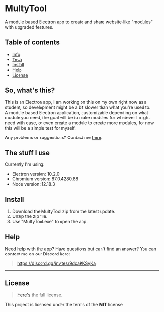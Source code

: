 # MultyTool
A module based Electron app to create and share website-like "modules" with upgraded features.

## Table of contents
* [Info](#so-whats-this)
* [Tech](#the-stuff-i-use)
* [Install](#install)
* [Help](#help)
* [License](#license)

## So, what's this?
This is an Electron app, I am working on this on my own right now as a student, so development might be a bit slower than what you're used to.<br>
A module based Electron application, customizable depending on what module you need, the goal will be to make modules for whatever I might need with ease, or even create a module to create more modules, for now this will be a simple test for myself.

Any problems or suggestions? Contact me [here](#help).

## The stuff I use
Currently I'm using:
* Electron version: 10.2.0
* Chromium version: 87.0.4280.88
* Node version: 12.18.3

## Install
1. Download the MultyTool zip from the latest update.
2. Unzip the zip file.
3. Use "MultyTool.exe" to open the app.

## Help
Need help with the app? Have questions but can't find an answer?
You can contact me on our Discord here:
>https://discord.gg/invites/9dcaKKSyKa

---

## License
>[Here's](https://github.com/Holy-Person/MultyTool/blob/master/LICENSE) the full license.

This project is licensed under the terms of the **MIT** license.
